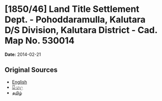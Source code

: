 # [1850/46] Land Title Settlement Dept. - Pohoddaramulla, Kalutara D/S Division, Kalutara District - Cad. Map No. 530014

**Date:** 2014-02-21

## Original Sources

- [English](https://documents.gov.lk/view/extra-gazettes/2014/2/1850-46_E.pdf)
- [සිංහල](https://documents.gov.lk/view/extra-gazettes/2014/2/1850-46_S.pdf)
- [தமிழ்](https://documents.gov.lk/view/extra-gazettes/2014/2/1850-46_T.pdf)
